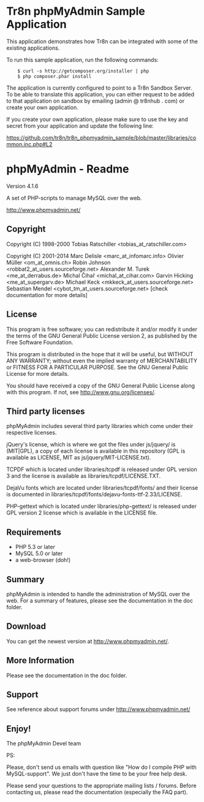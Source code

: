 Tr8n phpMyAdmin Sample Application
===================

This application demonstrates how Tr8n can be integrated with some of the existing applications. 

To run this sample application, run the following commands:

        $ curl -s http://getcomposer.org/installer | php
        $ php composer.phar install

The application is currently configured to point to a Tr8n Sandbox Server. To be able to translate this application, you can either request to be added to that application on sandbox by emailing (admin @ tr8nhub . com) or create your own application. 

If you create your own application, please make sure to use the key and secret from your application and update the following line:

https://github.com/tr8n/tr8n_phpmyadmin_sample/blob/master/libraries/common.inc.php#L2



phpMyAdmin - Readme
===================

Version 4.1.6

A set of PHP-scripts to manage MySQL over the web.

http://www.phpmyadmin.net/

Copyright
---------

Copyright (C) 1998-2000
    Tobias Ratschiller <tobias_at_ratschiller.com>

Copyright (C) 2001-2014
    Marc Delisle <marc_at_infomarc.info>
    Olivier Müller <om_at_omnis.ch>
    Robin Johnson <robbat2_at_users.sourceforge.net>
    Alexander M. Turek <me_at_derrabus.de>
    Michal Čihař <michal_at_cihar.com>
    Garvin Hicking <me_at_supergarv.de>
    Michael Keck <mkkeck_at_users.sourceforge.net>
    Sebastian Mendel <cybot_tm_at_users.sourceforge.net>
    [check documentation for more details]

License
-------

This program is free software; you can redistribute it and/or modify it under
the terms of the GNU General Public License version 2, as published by the
Free Software Foundation.

This program is distributed in the hope that it will be useful, but WITHOUT
ANY WARRANTY; without even the implied warranty of MERCHANTABILITY or FITNESS
FOR A PARTICULAR PURPOSE.  See the GNU General Public License for more
details.

You should have received a copy of the GNU General Public License
along with this program.  If not, see <http://www.gnu.org/licenses/>.

Third party licenses
--------------------

phpMyAdmin includes several third party libraries which come under their
respective licenses.

jQuery's license, which is where we got the files under js/jquery/ is
(MIT|GPL), a copy of each license is available in this repository (GPL
is available as LICENSE, MIT as js/jquery/MIT-LICENSE.txt).

TCPDF which is located under libraries/tcpdf is released under GPL
version 3 and the license is available as libraries/tcpdf/LICENSE.TXT.

DejaVu fonts which are located under libraries/tcpdf/fonts/ and their
license is documented in
libraries/tcpdf/fonts/dejavu-fonts-ttf-2.33/LICENSE.

PHP-gettext which is located under libraries/php-gettext/ is released
under GPL version 2 license which is available in the LICENSE file.

Requirements
------------

* PHP 5.3 or later
* MySQL 5.0 or later
* a web-browser (doh!)

Summary
-------

phpMyAdmin is intended to handle the administration of MySQL over the web.
For a summary of features, please see the documentation in the doc folder.

Download
--------

You can get the newest version at http://www.phpmyadmin.net/.

More Information
----------------

Please see the documentation in the doc folder.

Support
-------

See reference about support forums under http://www.phpmyadmin.net/


Enjoy!
------

The phpMyAdmin Devel team


PS:

Please, don't send us emails with question like "How do I compile PHP with
MySQL-support". We just don't have the time to be your free help desk.

Please send your questions to the appropriate mailing lists / forums.  Before
contacting us, please read the documentation (especially the FAQ part).

